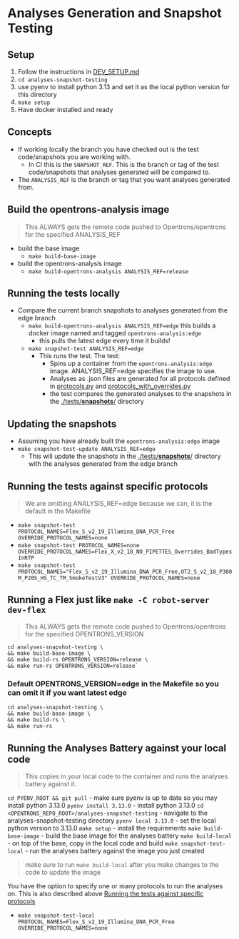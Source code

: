 # Analyses Generation and Snapshot Testing

## Setup

1. Follow the instructions in [DEV_SETUP.md](../DEV_SETUP.md)
1. `cd analyses-snapshot-testing`
1. use pyenv to install python 3.13 and set it as the local python version for this directory
1. `make setup`
1. Have docker installed and ready

## Concepts

- If working locally the branch you have checked out is the test code/snapshots you are working with.
  - In CI this is the `SNAPSHOT_REF`. This is the branch or tag of the test code/snapshots that analyses generated will be compared to.
- The `ANALYSIS_REF` is the branch or tag that you want analyses generated from.

## Build the opentrons-analysis image

> This ALWAYS gets the remote code pushed to Opentrons/opentrons for the specified ANALYSIS_REF

- build the base image
  - `make build-base-image`
- build the opentrons-analysis image
  - `make build-opentrons-analysis ANALYSIS_REF=release`

## Running the tests locally

- Compare the current branch snapshots to analyses generated from the edge branch
  - `make build-opentrons-analysis ANALYSIS_REF=edge` this builds a docker image named and tagged `opentrons-analysis:edge`
    - this pulls the latest edge every time it builds!
  - `make snapshot-test ANALYSIS_REF=edge`
    - This runs the test. The test:
      - Spins up a container from the `opentrons-analysis:edge` image. ANALYSIS_REF=edge specifies the image to use.
      - Analyses as .json files are generated for all protocols defined in [protocols.py](./automation/data/protocols.py) and [protocols_with_overrides.py](./automation/data/protocols_with_overrides.py)
      - the test compares the generated analyses to the snapshots in the [./tests/**snapshots**/](./tests/__snapshots__/) directory

## Updating the snapshots

- Assuming you have already built the `opentrons-analysis:edge` image
- `make snapshot-test-update ANALYSIS_REF=edge`
  - This will update the snapshots in the [./tests/**snapshots**/](./tests/__snapshots__/) directory with the analyses generated from the edge branch

## Running the tests against specific protocols

> We are omitting ANALYSIS_REF=edge because we can, it is the default in the Makefile

- `make snapshot-test PROTOCOL_NAMES=Flex_S_v2_19_Illumina_DNA_PCR_Free OVERRIDE_PROTOCOL_NAMES=none`
- `make snapshot-test PROTOCOL_NAMES=none OVERRIDE_PROTOCOL_NAMES=Flex_X_v2_18_NO_PIPETTES_Overrides_BadTypesInRTP`
- `make snapshot-test PROTOCOL_NAMES="Flex_S_v2_19_Illumina_DNA_PCR_Free,OT2_S_v2_18_P300M_P20S_HS_TC_TM_SmokeTestV3" OVERRIDE_PROTOCOL_NAMES=none`

## Running a Flex just like `make -C robot-server dev-flex`

> This ALWAYS gets the remote code pushed to Opentrons/opentrons for the specified OPENTRONS_VERSION

```shell
cd analyses-snapshot-testing \
&& make build-base-image \
&& make build-rs OPENTRONS_VERSION=release \
&& make run-rs OPENTRONS_VERSION=release`
```

### Default OPENTRONS_VERSION=edge in the Makefile so you can omit it if you want latest edge

```shell
cd analyses-snapshot-testing \
&& make build-base-image \
&& make build-rs \
&& make run-rs
```

## Running the Analyses Battery against your local code

> This copies in your local code to the container and runs the analyses battery against it.

`cd PYENV_ROOT && git pull` - make sure pyenv is up to date so you may install python 3.13.0
`pyenv install 3.13.0` - install python 3.13.0
`cd <OPENTRONS_REPO_ROOT>/analyses-snapshot-testing` - navigate to the analyses-snapshot-testing directory
`pyenv local 3.13.0` - set the local python version to 3.13.0
`make setup` - install the requirements
`make build-base-image` - build the base image for the analyses battery
`make build-local` - on top of the base, copy in the local code and build
`make snapshot-test-local` - run the analyses battery against the image you just created

> make sure to run `make build-local` after you make changes to the code to update the image

You have the option to specify one or many protocols to run the analyses on. This is also described above [Running the tests against specific protocols](#running-the-tests-against-specific-protocols)

- `make snapshot-test-local PROTOCOL_NAMES=Flex_S_v2_19_Illumina_DNA_PCR_Free OVERRIDE_PROTOCOL_NAMES=none`
